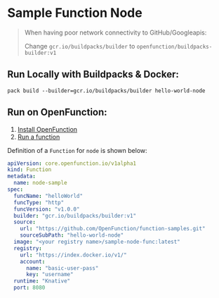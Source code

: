 # Sample Function Node

> When having poor network connectivity to GitHub/Googleapis:
>
> Change ```gcr.io/buildpacks/builder``` to ```openfunction/buildpacks-builder:v1```

## Run Locally with Buildpacks & Docker:
```
pack build --builder=gcr.io/buildpacks/builder hello-world-node
```

## Run on OpenFunction:

1. [Install OpenFunction](https://github.com/OpenFunction/OpenFunction#quickstart)
2. [Run a function](https://github.com/OpenFunction/OpenFunction#sample-run-a-function)

Definition of a ```Function``` for ```node``` is shown below:

```yaml
apiVersion: core.openfunction.io/v1alpha1
kind: Function
metadata:
  name: node-sample
spec:
  funcName: "helloWorld"
  funcType: "http"
  funcVersion: "v1.0.0"
  builder: "gcr.io/buildpacks/builder:v1"
  source:
    url: "https://github.com/OpenFunction/function-samples.git"
    sourceSubPath: "hello-world-node"
  image: "<your registry name>/sample-node-func:latest"
  registry:
    url: "https://index.docker.io/v1/"
    account:
      name: "basic-user-pass"
      key: "username"
  runtime: "Knative"
  port: 8080
```